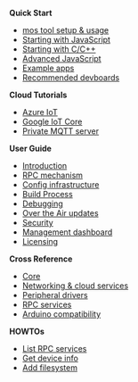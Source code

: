 **Quick Start**

- [mos tool setup & usage](/docs/quickstart/setup.md)
- [Starting with JavaScript](/docs/quickstart/prog1.md)
- [Starting with C/C++](/docs/quickstart/prog2.md)
- [Advanced JavaScript](/docs/quickstart/prog3.md)
- [Example apps](/docs/quickstart/apps.md)
- [Recommended devboards](/docs/quickstart/devboards.md)

**Cloud Tutorials**

- [Azure IoT](/docs/cloud/azure.md)
- [Google IoT Core](/docs/cloud/google.md)
- [Private MQTT server](/docs/cloud/mqtt.md)

**User Guide**

- [Introduction](/docs/userguide/intro.md)
- [RPC mechanism](/docs/userguide/rpc.md)
- [Config infrastructure](/docs/userguide/configuration.md)
- [Build Process](/docs/userguide/build.md)
- [Debugging](/docs/userguide/debug.md)
- [Over the Air updates](/docs/userguide/ota.md)
- [Security](/docs/userguide/security.md)
- [Management dashboard](/docs/userguide/dashboard.md)
- [Licensing](/docs/userguide/licensing.md)

**Cross Reference**

- [Core](/docs/api/core.md)
- [Networking & cloud services](/docs/api/net.md)
- [Peripheral drivers](/docs/api/drivers.md)
- [RPC services](/docs/api/rpc.md)
- [Arduino compatibility](/docs/api/arduino.md)

**HOWTOs**

- [List RPC services](/docs/howtos/rpc-list.md)
- [Get device info](/docs/howtos/get-device-info.md)
- [Add filesystem](/docs/howtos/fs.md)
